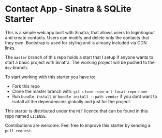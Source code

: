 # Contact App - Sinatra & SQLite Starter

This is a simple web app built with Sinatra, that allows users to login/logout and create contacts. Users can modify and delete only the contacts that they own. Bootstrap is used for styling and is already included via CDN links.

The `master` branch of this repo holds a start that I setup if anyone wants to start a basic project with Sinatra. The working project will be pushed to the `dev` branch.

To start working with this starter you have to:
- Fork this repo
- Clone the master branch with: `git clone repo-url local-repo-name`
- Run `bundle install` or `bundle install --path vendor` if you dont want to isntall all the dependencies globally and just for the project.

This starter is distributed under the `MIT` licence that can be found in this repo named `LICENSE`.

Contributions are welcome. Feel free to improve this starter by sending a `pull request`.